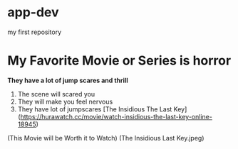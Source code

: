 # app-dev
my first repository
# My Favorite Movie or Series is horror
**They have a lot of jump scares and thrill**
1. The scene will scared you
2. They will make you feel nervous
3. They have lot of jumpscares
[The Insidious The Last Key] (https://hurawatch.cc/movie/watch-insidious-the-last-key-online-18945)

(This Movie will be Worth it to Watch) (The Insidious Last Key.jpeg)

